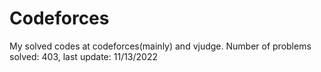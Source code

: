 # Codeforces
My solved codes at codeforces(mainly) and vjudge.
Number of problems solved: 403,
last update: 11/13/2022
